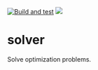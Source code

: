 
[![Build and test](https://github.com/cnpryer/solver/actions/workflows/build.yml/badge.svg)](https://github.com/cnpryer/solver/actions/workflows/build.yml)
[![](https://img.shields.io/crates/v/solver.svg)](https://crates.io/crates/solver)

# solver

Solve optimization problems.
